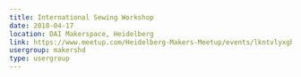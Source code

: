 ```yaml
---
title: International Sewing Workshop
date: 2018-04-17
location: DAI Makerspace, Heidelberg
link: https://www.meetup.com/Heidelberg-Makers-Meetup/events/lkntvlyxgbwb/
usergroup: makershd
type: usergroup
---
```

